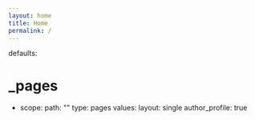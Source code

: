 ```yaml
---
layout: home
title: Home
permalink: /
---
```

defaults:
  # _pages
  - scope:
      path: ""
      type: pages
    values:
      layout: single
      author_profile: true